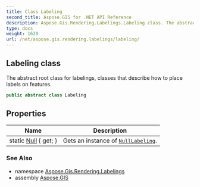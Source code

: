 ```yaml
---
title: Class Labeling
second_title: Aspose.GIS for .NET API Reference
description: Aspose.Gis.Rendering.Labelings.Labeling class. The abstract root class for labelings classes that describe how to place labels on features.
type: docs
weight: 1620
url: /net/aspose.gis.rendering.labelings/labeling/
---
```

## Labeling class

The abstract root class for labelings, classes that describe how to place labels on features.

```csharp
public abstract class Labeling
```

## Properties

| Name | Description |
| --- | --- |
| static [Null](../../aspose.gis.rendering.labelings/labeling/null/) { get; } | Gets an instance of [`NullLabeling`](../nulllabeling/). |

### See Also

* namespace [Aspose.Gis.Rendering.Labelings](../../aspose.gis.rendering.labelings/)
* assembly [Aspose.GIS](../../)



